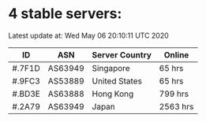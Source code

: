 # 4 stable servers:

Latest update at: Wed May 06 20:10:11 UTC 2020

| ID | ASN | Server Country | Online |
| -- | --- | -------------- | ------ |
| #.7F1D | AS63949 | Singapore | 65 hrs |
| #.9FC3 | AS53889 | United States | 65 hrs |
| #.BD3E | AS63888 | Hong Kong | 799 hrs |
| #.2A79 | AS63949 | Japan | 2563 hrs |


